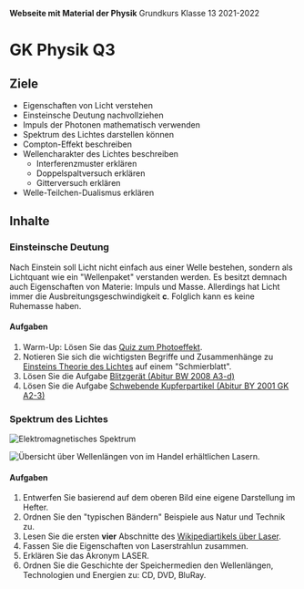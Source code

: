 **Webseite mit Material der Physik**
	Grundkurs Klasse 13 2021-2022
                         
# GK Physik Q3



## Ziele

* Eigenschaften von Licht verstehen
* Einsteinsche Deutung nachvollziehen
* Impuls der Photonen mathematisch verwenden
* Spektrum des Lichtes darstellen können
* Compton-Effekt beschreiben
* Wellencharakter des Lichtes beschreiben
  * Interferenzmuster erklären
  * Doppelspaltversuch erklären
  * Gitterversuch erklären
* Welle-Teilchen-Dualismus erklären

## Inhalte


### Einsteinsche Deutung

Nach Einstein soll Licht nicht einfach aus einer Welle bestehen, sondern als Lichtquant wie ein "Wellenpaket" verstanden werden. Es besitzt demnach auch Eigenschaften von Materie: Impuls und Masse. Allerdings hat Licht immer die Ausbreitungsgeschwindigkeit **c**. Folglich kann es keine Ruhemasse haben.

#### Aufgaben 

1. Warm-Up: Lösen Sie das [Quiz zum Photoeffekt](https://www.leifiphysik.de/quantenphysik/quantenobjekt-photon/aufgabe/quiz-zum-photoeffekt).
1. Notieren Sie sich die wichtigsten Begriffe und Zusammenhänge zu [Einsteins Theorie des Lichtes](https://www.leifiphysik.de/quantenphysik/quantenobjekt-photon/grundwissen/einsteins-theorie-des-lichts) auf einem "Schmierblatt".
3. Lösen Sie die Aufgabe [Blitzgerät (Abitur BW 2008 A3-d)](https://www.leifiphysik.de/quantenphysik/quantenobjekt-photon/aufgabe/blitzgeraet-abitur-bw-2008-a3-d)
4. Lösen Sie die Aufgabe [Schwebende Kupferpartikel (Abitur BY 2001 GK A2-3)](https://www.leifiphysik.de/quantenphysik/quantenobjekt-photon/aufgabe/schwebende-kupferpartikel-abitur-2001-gk-a2-3)

### Spektrum des Lichtes

![Elektromagnetisches Spektrum](https://upload.wikimedia.org/wikipedia/commons/6/62/Electromagnetic_spectrum_-de_c.svg)

![Übersicht über Wellenlängen von im Handel erhältlichen Lasern.](https://upload.wikimedia.org/wikipedia/commons/f/f0/Commercial_laser_lines.de.svg)

#### Aufgaben 

1. Entwerfen Sie basierend auf dem oberen Bild eine eigene Darstellung im Hefter.
2. Ordnen Sie den "typischen Bändern" Beispiele aus Natur und Technik zu.
3. Lesen Sie die ersten **vier** Abschnitte des [Wikipediartikels über Laser](https://de.wikipedia.org/wiki/Laser).
4. Fassen Sie die Eigenschaften von Laserstrahlun zusammen.
5. Erklären Sie das Akronym LASER.
6. Ordnen Sie die Geschichte der Speichermedien den Wellenlängen, Technologien und Energien zu: CD, DVD, BluRay.

